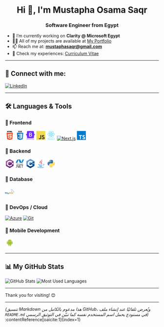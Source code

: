<h1 align="center">Hi 👋, I'm Mustapha Osama Saqr</h1>
<h3 align="center">Software Engineer from Egypt</h3>

- 🔭 I’m currently working on **Clarity @ Microsoft Egypt**
- 👨‍💻 All of my projects are available at [My Portfolio](https://mustaphasaqr.github.io/My-portfolio/)
- 📫 Reach me at: **mustaphasaqr@gmail.com**
- 📄 Check my experiences: [Curriculum Vitae](https://drive.google.com/file/d/1Ae_O1nlrOCF23RL8wgavSiY4yaxk9cVI/view?usp=drive_link)

---

## 🔗 Connect with me:
<p align="left">
  <a href="https://linkedin.com/in/mustapha-osama-saqr" target="_blank">
    <img align="center" src="https://raw.githubusercontent.com/rahuldkjain/github-profile-readme-generator/master/src/images/icons/Social/linked-in-alt.svg" alt="LinkedIn" height="30" width="40" />
  </a>
</p>

---

## :hammer_and_wrench: Languages & Tools

### 🔹 Frontend
<p align="left">
  <a href="https://www.w3.org/html/" target="_blank"><img src="https://raw.githubusercontent.com/devicons/devicon/master/icons/html5/html5-original-wordmark.svg" alt="HTML5" width="30" height="30"/></a>
  <a href="https://www.w3schools.com/css/" target="_blank"><img src="https://raw.githubusercontent.com/devicons/devicon/master/icons/css3/css3-original-wordmark.svg" alt="CSS3" width="30" height="30"/></a>
  <a href="https://getbootstrap.com" target="_blank"><img src="https://raw.githubusercontent.com/devicons/devicon/master/icons/bootstrap/bootstrap-plain-wordmark.svg" alt="Bootstrap" width="30" height="30"/></a>
  <a href="https://developer.mozilla.org/en-US/docs/Web/JavaScript" target="_blank"><img src="https://raw.githubusercontent.com/devicons/devicon/master/icons/javascript/javascript-original.svg" alt="JavaScript" width="30" height="30"/></a>
  <a href="https://reactjs.org/" target="_blank"><img src="https://raw.githubusercontent.com/devicons/devicon/master/icons/react/react-original-wordmark.svg" alt="React" width="30" height="30"/></a>
  <a href="https://nextjs.org/" target="_blank"><img src="https://cdn.worldvectorlogo.com/logos/nextjs-2.svg" alt="Next.js" width="30" height="30"/></a>
  <a href="https://www.typescriptlang.org/" target="_blank"><img src="https://raw.githubusercontent.com/devicons/devicon/master/icons/typescript/typescript-original.svg" alt="TypeScript" width="30" height="30"/></a>
</p>

### 🔹 Backend
<p align="left">
  <a href="https://www.w3schools.com/cs/" target="_blank"><img src="https://raw.githubusercontent.com/devicons/devicon/master/icons/csharp/csharp-original.svg" alt="C#" width="30" height="30"/></a>
  <a href="https://dotnet.microsoft.com/" target="_blank"><img src="https://raw.githubusercontent.com/devicons/devicon/master/icons/dot-net/dot-net-original-wordmark.svg" alt=".NET" width="30" height="30"/></a>
  <a href="https://www.w3schools.com/cpp/" target="_blank"><img src="https://raw.githubusercontent.com/devicons/devicon/master/icons/cplusplus/cplusplus-original.svg" alt="C++" width="30" height="30"/></a>
  <a href="https://www.java.com" target="_blank"><img src="https://raw.githubusercontent.com/devicons/devicon/master/icons/java/java-original.svg" alt="Java" width="30" height="30"/></a>
  <a href="https://www.python.org" target="_blank"><img src="https://raw.githubusercontent.com/devicons/devicon/master/icons/python/python-original.svg" alt="Python" width="30" height="30"/></a>
</p>

### 🔹 Database
<p align="left">
  <a href="https://www.mysql.com/" target="_blank"><img src="https://raw.githubusercontent.com/devicons/devicon/master/icons/mysql/mysql-original-wordmark.svg" alt="MySQL" width="30" height="30"/></a>
</p>

### 🔹 DevOps / Cloud
<p align="left">
  <a href="https://azure.microsoft.com/en-in/" target="_blank"><img src="https://www.vectorlogo.zone/logos/microsoft_azure/microsoft_azure-icon.svg" alt="Azure" width="30" height="30"/></a>
  <a href="https://git-scm.com/" target="_blank"><img src="https://www.vectorlogo.zone/logos/git-scm/git-scm-icon.svg" alt="Git" width="30" height="30"/></a>
</p>

### 🔹 Mobile Development
<p align="left">
  <a href="https://developer.android.com" target="_blank"><img src="https://raw.githubusercontent.com/devicons/devicon/master/icons/android/android-original-wordmark.svg" alt="Android" width="30" height="30"/></a>
</p>

---

## 📊 My GitHub Stats
<p align="left">
  <img src="https://github-readme-stats.vercel.app/api?username=mustaphasaqr&show_icons=true&theme=default" alt="GitHub Stats" />
  <img src="https://github-readme-stats.vercel.app/api/top-langs?username=mustaphasaqr&layout=compact&theme=default" alt="Most Used Languages" />
</p>

---

Thank you for visiting! 😊

---

*(تنسيق Markdown هذا مدعوم بالكامل من GitHub، ويُعرض تلقائيًا عند إنشاء ملف `README.md` في مستودع يحمل اسم المستخدم نفسه كما تبيّن في التوثيق الرسمي)* :contentReference[oaicite:1]{index=1}
